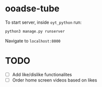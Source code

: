 # ooadse-tube

To start server, inside `oyt_python` run:
```python
python3 manage.py runserver
```

Navigate to `localhost:8000`

TODO
====

- [ ] Add like/dislike functionalites
- [ ] Order home screen videos based on likes